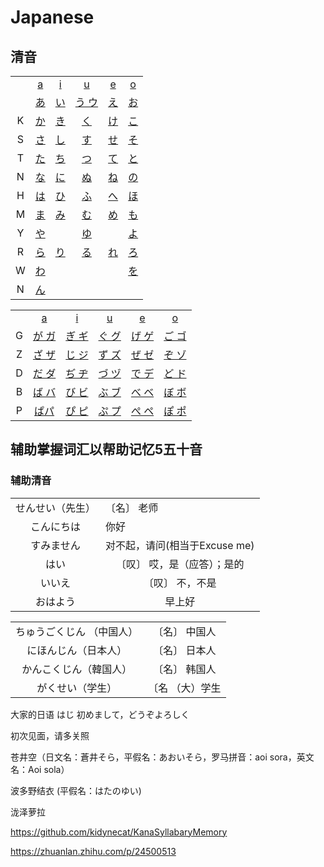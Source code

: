 ﻿# Japanese

## 清音  
<table>
  <tr>
    <td align="center"> </td>
    <td align="center"><a href="#">a</a></td>
    <td align="center"><a href="#">i</a></td>
    <td align="center"><a href="#">u</a></td>
    <td align="center"><a href="#">e</a></td>
    <td align="center"><a href="#">o</a></td>

  </tr>
   <tr>
    <td align="center"> </td>
    <td align="center"><a href="#">あ</a></td>
    <td align="center"><a href="#">い</a></td>
    <td align="center"><a href="#">う ウ</a></td>
    <td align="center"><a href="#">え</a></td>
    <td align="center"><a href="#">お</a></td>
  </tr>
  <tr>
    <td align="center">K</td>
    <td align="center"><a href="#">か</a></td>
    <td align="center"><a href="#">き</a></td>
    <td align="center"><a href="#">く</a></td>
    <td align="center"><a href="#">け</a></td>
    <td align="center"><a href="#">こ</a></td>
  </tr>
  <tr>
    <td align="center">S</td>
    <td align="center"><a href="#">さ</a></td>
    <td align="center"><a href="#">し</a></td>
    <td align="center"><a href="#">す</a></td>
    <td align="center"><a href="#">せ</a></td>
    <td align="center"><a href="#">そ</a></td>
  </tr>
  <tr>
    <td align="center">T</td>
    <td align="center"><a href="#">た</a></td>
    <td align="center"><a href="#">ち</a></td>
    <td align="center"><a href="#">つ</a></td>
    <td align="center"><a href="#">て</a></td>
    <td align="center"><a href="#">と</a></td>
  </tr>
  <tr>
    <td align="center">N</td>
    <td align="center"><a href="#">な</a></td>
    <td align="center"><a href="#">に</a></td>
    <td align="center"><a href="#">ぬ</a></td>
    <td align="center"><a href="#">ね</a></td>
    <td align="center"><a href="#">の</a></td>
  </tr>
  <tr>
    <td align="center">H</td>
    <td align="center"><a href="#">は</a></td>
    <td align="center"><a href="#">ひ</a></td>
    <td align="center"><a href="#">ふ</a></td>
    <td align="center"><a href="#">へ</a></td>
    <td align="center"><a href="#">ほ</a></td>
  </tr>
  <tr>
    <td align="center">M</td>
    <td align="center"><a href="#">ま</a></td>
    <td align="center"><a href="#">み</a></td>
    <td align="center"><a href="#">む</a></td>
    <td align="center"><a href="#">め</a></td>
    <td align="center"><a href="#">も</a></td>
  </tr>
  <tr>
    <td align="center">Y</td>
    <td align="center"><a href="#">や</a></td>
    <td align="center"></td>
    <td align="center"><a href="#">ゆ</a></td>
    <td align="center"></td>
    <td align="center"><a href="#">よ</a></td>
  </tr>
  <tr>
    <td align="center">R</td>
    <td align="center"><a href="#">ら</a></td>
    <td align="center"><a href="#">り</a></td>
    <td align="center"><a href="#">る</a></td>
    <td align="center"><a href="#">れ</a></td>
    <td align="center"><a href="#">ろ</a></td>
  </tr>
  <tr>
    <td align="center">W</td>
    <td align="center"><a href="#">わ</a></td>
    <td align="center"></td>
    <td align="center"></td>
    <td align="center"></td>
    <td align="center"><a href="#">を</a></td>
  </tr>
  <tr>
    <td align="center">N</td>
    <td align="center"><a href="#">ん</a></td>
    <td align="center">
    </td>
    <td align="center">
    </td>
    <td align="center">
    </td>
    <td align="center">
    </td>
  </tr>
</table>	  

<table>
  <tr>
    <td align="center"> </td>
    <td align="center"><a href="#">a</a></td>
    <td align="center"><a href="#">i</a></td>
    <td align="center"><a href="#">u</a></td>
    <td align="center"><a href="#">e</a></td>
    <td align="center"><a href="#">o</a></td>
  </tr>
  <tr>
    <td align="center">G</td>
    <td align="center"><a href="#">が ガ</a></td>
    <td align="center"><a href="#">ぎ ギ</a></td>
    <td align="center"><a href="#">ぐ グ</a></td>
    <td align="center"><a href="#">げ ゲ</a></td>
    <td align="center"><a href="#">ご ゴ</a></td>
  </tr>
  <tr>
    <td align="center">Z</td>
    <td align="center"><a href="#">ざ ザ</a></td>
    <td align="center"><a href="#">じ ジ</a></td>
    <td align="center"><a href="#">ず ズ</a></td>
    <td align="center"><a href="#">ぜ ゼ</a></td>
    <td align="center"><a href="#">ぞ ゾ</a></td>
  </tr>
  <tr>
    <td align="center">D</td>
    <td align="center"><a href="#">だ ダ</a></td>
    <td align="center"><a href="#">ぢ ヂ</a></td>
    <td align="center"><a href="#">づ ヅ</a></td>
    <td align="center"><a href="#">で デ</a></td>
    <td align="center"><a href="#">ど ド</a></td>
  </tr>
  <tr>
    <td align="center">B</td>
    <td align="center"><a href="#">ば バ</a></td>
    <td align="center"><a href="#">び ビ</a></td>
    <td align="center"><a href="#">ぶ ブ</a></td>
    <td align="center"><a href="#">べ ベ</a></td>
    <td align="center"><a href="#">ぼ ボ</a></td>
  </tr>
  <tr>
    <td align="center">P</td>
    <td align="center"><a href="#">ぱパ</a></td>
    <td align="center"><a href="#">ぴ ピ</a></td>
    <td align="center"><a href="#">ぷ プ</a></td>
    <td align="center"><a href="#">ぺ ペ</a></td>
    <td align="center"><a href="#">ぽ ポ</a></td>
  </tr>
</table>  
	
## 辅助掌握词汇以帮助记忆5五十音
### 辅助清音
<table>

  <tr>
    <td >せんせい（先生）</td>
    <td >〔名〕 老师</td>
  </tr>
  <tr>
    <td align="center">こんにちは</td>
    <td align="left">你好</td>
  </tr>
  <tr>
    <td align="center">すみません</td>
    <td align="center">对不起，请问(相当于Excuse me)</td>
  </tr>
  <tr>
    <td align="center">はい</td>
    <td align="center">〔叹〕 哎，是（应答）；是的</td>
  </tr>
  <tr>
    <td align="center">いいえ</td>
    <td align="center">〔叹〕 不，不是</td>
  </tr>
  <tr>
    <td align="center">おはよう</td>
    <td align="center">早上好</td>
  </tr>

</table>

<table>
  <tr>
    <td align="center">ちゅうごくじん （中国人） </td>
    <td align="center">〔名〕 中国人</td>
  </tr>
  <tr>
    <td align="center">にほんじん（日本人）</td>
    <td align="center">〔名〕 日本人</td>
  </tr>
  <tr>
    <td align="center">かんこくじん（韓国人）</td>
    <td align="center">〔名〕 韩国人</td>
  </tr>
  <tr>
    <td align="center">がくせい（学生）</td>
    <td align="center">〔名 （大）学生</td>
  </tr>
</table> 


大家的日语
はじ
初めまして，どうぞよろしく

初次见面，请多关照

苍井空（日文名：蒼井そら，平假名：あおいそら，罗马拼音：aoi sora，英文名：Aoi sola）  

波多野结衣 (平假名：はたのゆい)

泷泽萝拉

https://github.com/kidynecat/KanaSyllabaryMemory

https://zhuanlan.zhihu.com/p/24500513